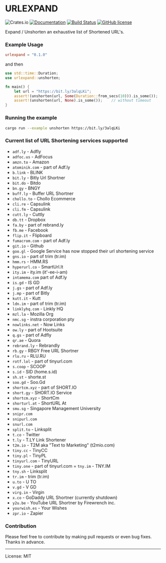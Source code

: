 URLEXPAND
==========
![Crates.io](https://img.shields.io/crates/v/urlexpand)
[![Documentation](https://docs.rs/urlexpand/badge.svg)](https://docs.rs/urlexpand)
[![Build Status](https://travis-ci.com/marirs/urlexpand.svg?branch=main)](https://travis-ci.com/marirs/urlexpand)
[![GitHub license](https://img.shields.io/github/license/marirs/urlexpand)](https://github.com/marirs/urlexpand/blob/main/LICENSE)

Expand / Unshorten an exhaustive list of Shortened URL's.

### Example Usage

```toml
urlexpand = "0.1.0"
```

and then

```rust
use std::time::Duration;
use urlexpand::unshorten;

fn main() {
    let url = "https://bit.ly/3alqLKi";
    assert!(unshorten(url, Some(Duration::from_secs(10))).is_some());   // with timeout
    assert!(unshorten(url, None).is_some());    // without timeout
}
```

### Running the example

```bash
cargo run --example unshorten https://bit.ly/3alqLKi
```

### Current list of URL Shortening services supported
- `adf.ly` - Adfly
- `adfoc.us` - AdFocus  
- `amzn.to` - Amazon  
- `atominik.com` - part of Adf.ly 
- `b.link` - BLINK
- `bit.ly` - Bitly Url Shortner
- `bit.do` - Bitdo
- `bn.gy` - BNGY  
- `buff.ly` - Buffer URL Shortner
- `chollo.to` - Chollo Ecommerce
- `cli.re` - Capsulink
- `cli.fm` - Capsulink  
- `cutt.ly` - Cuttly
- `db.tt` - Dropbox  
- `fa.by` - part of rebrand.ly
- `fb.me` - Facebook  
- `flip.it` - Flipboard  
- `fumacrom.com` - part of Adf.ly
- `git.io` - Github  
- `goo.gl` - Google Service has now stopped their url shortening service 
- `gns.io` - part of trim (tr.im)
- `hmm.rs` - HMM.RS  
- `hyperurl.co` - SmartUrl.It  
- `ity.im` - ity.im (it'-ee-i-am)
- `intamema.com` part of Adf.ly  
- `is.gd` - IS GD
- `j.gs` - part of Adf.ly
- `j.mp` - part of Bitly  
- `kutt.it` - Kutt
- `ldn.im` - part of trim (tr.im)
- `linklyhq.com` - Linkly HQ  
- `mzl.la` - Mozilla Org  
- `nmc.sg` - instra corporation pty
- `nowlinks.net` - Now Links  
- `ow.ly` - part of Hootsuite  
- `q.gs` - part of Adfly  
- `qr.ae` - Quora  
- `rebrand.ly` - Rebrandly
- `rb.gy` - RBGY Free URL Shortner  
- `rlu.ru` - RLU.RU  
- `rotf.lol` - part of tinyurl.com
- `s.coop` - SCOOP  
- `s.id` - SID (home.s.id)  
- `sh.st` - shorte.st
- `soo.gd` - Soo.Gd  
- `shortcm.xyz` - part of SHORT.IO  
- `short.gy` - SHORT.IO Service
- `shortcm.xyz` - ShortCm
- `shorturl.at` - ShortURL At  
- `smu.sg` - Singapore Management University  
- `snipr.com`
- `snipurl.com`
- `snurl.com`
- `split.to` - Linksplit  
- `t.co` - Twitter
- `t.ly` - T.LY Link Shortener  
- `t2m.io` - T2M aka "Text to Marketing" (t2mio.com)
- `tiny.cc` - TinyCC
- `tiny.pl` - TinyPL  
- `tinyurl.com` - TinyURL
- `tiny.one` - part of tinyurl.com
= `tny.im` - TNY.IM  
- `tny.sh` - Linksplit  
- `tr.im` - trim (tr.im)
- `u.to` - U TO  
- `v.gd` - V GD  
- `virg.in` - Virgin  
- `x.co` - GoDaddy URL Shortner (currently shutdown)  
- `y2u.be` - YouTube URL Shortner by Firewrench inc.  
- `yourwish.es` - Your Wishes  
- `zpr.io` - Zapier

### Contribution

Please feel free to contribute by making pull requests or even bug fixes.  
Thanks in advance.

---
License: MIT